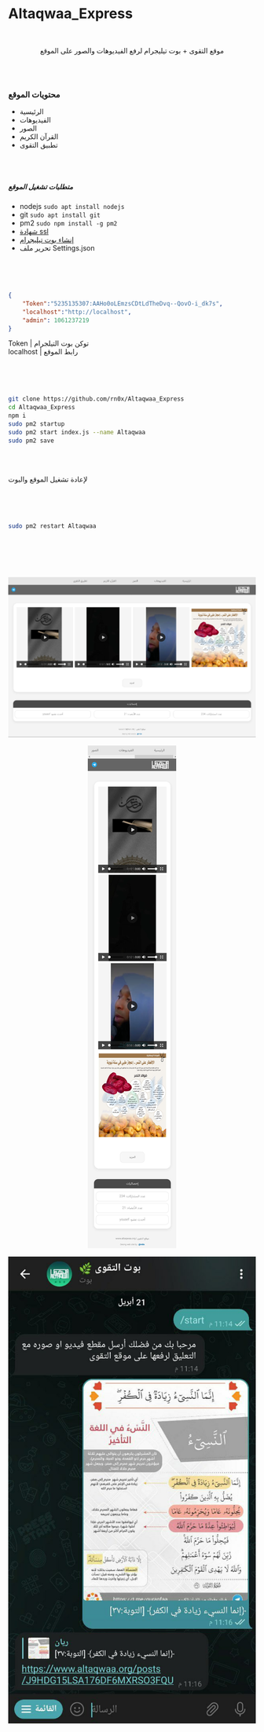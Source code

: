 # Altaqwaa_Express

<br>

<p align="center">
    موقع التقوى + بوت تيليجرام لرفع الفيديوهات والصور على الموقع
</p>

<br><br>


### محتويات الموقع 

- الرئيسية 
- الفيديوهات
- الصور
- القرآن الكريم
- تطبيق التقوى


<br><br>

##### متطلبات تشغيل الموقع
- nodejs ``` sudo apt install nodejs ```
- git ``` sudo apt install git ```
- pm2 ``` sudo npm install -g pm2 ```
- [شهادة ssl ](https://greenlock.domains)
- [ إنشاء بوت تيليجرام ](https://t.me/BotFather)
- تحرير ملف Settings.json 


<br><br>

```json

{
    "Token":"5235135307:AAHo0oLEmzsCDtLdTheDvq--QovO-i_dk7s",
    "localhost":"http://localhost",
    "admin": 1061237219
}

```

Token | توكن بوت التيلجرام <br>
localhost | رابط الموقع <br>

<br><br>

```bash

git clone https://github.com/rn0x/Altaqwaa_Express
cd Altaqwaa_Express
npm i
sudo pm2 startup
sudo pm2 start index.js --name Altaqwaa
sudo pm2 save

```
<br><br>

لإعادة تشغيل الموقع والبوت 

<br><br>

```bash

sudo pm2 restart Altaqwaa

```

<br><br><br><br>


<p align="center">
  <img align="center" src="/github/1.png"> <br><br>
  <img align="center" src="/github/2.png"> <br><br>
  <img align="center" src="/github/3.jpg"> <br><br><br><br>
</p>